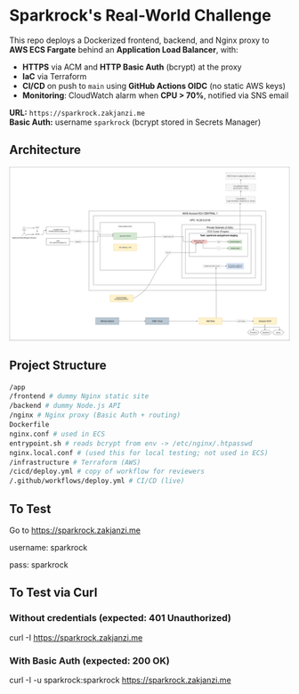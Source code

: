 # Sparkrock's Real-World Challenge

This repo deploys a Dockerized frontend, backend, and Nginx proxy to **AWS ECS Fargate** behind an **Application Load Balancer**, with:
- **HTTPS** via ACM and **HTTP Basic Auth** (bcrypt) at the proxy
- **IaC** via Terraform
- **CI/CD** on push to `main` using **GitHub Actions OIDC** (no static AWS keys)
- **Monitoring**: CloudWatch alarm when **CPU > 70%**, notified via SNS email

**URL:** `https://sparkrock.zakjanzi.me`  
**Basic Auth:** username `sparkrock` (bcrypt stored in Secrets Manager)



## Architecture

![Architecture diagram](./docs/images/sparkrock-assignment.png)



## Project Structure

```bash
/app
/frontend # dummy Nginx static site
/backend # dummy Node.js API
/nginx # Nginx proxy (Basic Auth + routing)
Dockerfile
nginx.conf # used in ECS
entrypoint.sh # reads bcrypt from env -> /etc/nginx/.htpasswd
nginx.local.conf # (used this for local testing; not used in ECS)
/infrastructure # Terraform (AWS)
/cicd/deploy.yml # copy of workflow for reviewers
/.github/workflows/deploy.yml # CI/CD (live)

```


## To Test

Go to https://sparkrock.zakjanzi.me

username: sparkrock

pass: sparkrock


## To Test via Curl

### Without credentials (expected: 401 Unauthorized)
curl -I https://sparkrock.zakjanzi.me

### With Basic Auth (expected: 200 OK)
curl -I -u sparkrock:sparkrock https://sparkrock.zakjanzi.me

